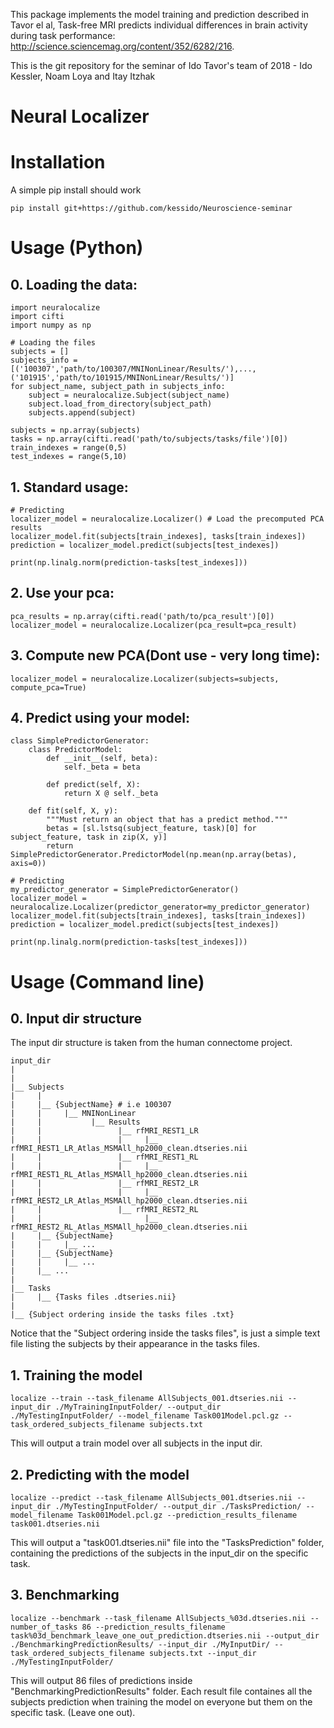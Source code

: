 This package implements the model training and prediction described in Tavor el al,
Task-free MRI predicts individual differences in brain activity during task performance:
http://science.sciencemag.org/content/352/6282/216.

This is the git repository for the seminar of Ido Tavor's team of 2018 - Ido Kessler, Noam Loya and Itay Itzhak

# Neural Localizer


# Installation

A simple pip install should work
```
pip install git+https://github.com/kessido/Neuroscience-seminar
```

# Usage (Python)

## 0. Loading the data:
```
import neuralocalize
import cifti
import numpy as np

# Loading the files
subjects = []
subjects_info = [('100307','path/to/100307/MNINonLinear/Results/'),...,('101915','path/to/101915/MNINonLinear/Results/')]
for subject_name, subject_path in subjects_info:
	subject = neuralocalize.Subject(subject_name)
	subject.load_from_directory(subject_path)
	subjects.append(subject)

subjects = np.array(subjects)
tasks = np.array(cifti.read('path/to/subjects/tasks/file')[0])
train_indexes = range(0,5)
test_indexes = range(5,10)
```

## 1. Standard usage:
```
# Predicting
localizer_model = neuralocalize.Localizer() # Load the precomputed PCA results
localizer_model.fit(subjects[train_indexes], tasks[train_indexes])
prediction = localizer_model.predict(subjects[test_indexes])

print(np.linalg.norm(prediction-tasks[test_indexes]))
```

## 2. Use your pca:
```
pca_results = np.array(cifti.read('path/to/pca_result')[0])
localizer_model = neuralocalize.Localizer(pca_result=pca_result)
```

## 3. Compute new PCA(Dont use - very long time):
```
localizer_model = neuralocalize.Localizer(subjects=subjects, compute_pca=True)
```


## 4. Predict using your model:
```
class SimplePredictorGenerator:
	class PredictorModel:
		def __init__(self, beta):
			self._beta = beta
		
		def predict(self, X):
			return X @ self._beta

	def fit(self, X, y):
		"""Must return an object that has a predict method."""
		betas = [sl.lstsq(subject_feature, task)[0] for subject_feature, task in zip(X, y)]
		return SimplePredictorGenerator.PredictorModel(np.mean(np.array(betas), axis=0))

# Predicting
my_predictor_generator = SimplePredictorGenerator()
localizer_model = neuralocalize.Localizer(predictor_generator=my_predictor_generator)
localizer_model.fit(subjects[train_indexes], tasks[train_indexes])
prediction = localizer_model.predict(subjects[test_indexes])

print(np.linalg.norm(prediction-tasks[test_indexes]))
```


# Usage (Command line)

## 0. Input dir structure
The input dir structure is taken from the human connectome project.

```
input_dir
|
|
|__ Subjects
|     |
|     |__ {SubjectName} # i.e 100307
|     |     |__ MNINonLinear
|     |           |__ Results
|     |                 |__ rfMRI_REST1_LR
|     |                 |     |__ rfMRI_REST1_LR_Atlas_MSMAll_hp2000_clean.dtseries.nii
|     |                 |__ rfMRI_REST1_RL
|     |                 |     |__ rfMRI_REST1_RL_Atlas_MSMAll_hp2000_clean.dtseries.nii
|     |                 |__ rfMRI_REST2_LR
|     |                 |     |__ rfMRI_REST2_LR_Atlas_MSMAll_hp2000_clean.dtseries.nii
|     |                 |__ rfMRI_REST2_RL
|     |                       |__ rfMRI_REST2_RL_Atlas_MSMAll_hp2000_clean.dtseries.nii
|     |__ {SubjectName}
|     |     |__ ...
|     |__ {SubjectName}
|     |     |__ ...
|     |__ ...
|
|__ Tasks
|     |__ {Tasks files .dtseries.nii}
|
|__ {Subject ordering inside the tasks files .txt}

```

Notice that the "Subject ordering inside the tasks files", is just a simple text file listing the subjects by their appearance in the tasks files.


## 1. Training the model

```
localize --train --task_filename AllSubjects_001.dtseries.nii --input_dir ./MyTrainingInputFolder/ --output_dir ./MyTestingInputFolder/ --model_filename Task001Model.pcl.gz --task_ordered_subjects_filename subjects.txt
``` 

This will output a train model over all subjects in the input dir.

## 2. Predicting with the model

```
localize --predict --task_filename AllSubjects_001.dtseries.nii --input_dir ./MyTestingInputFolder/ --output_dir ./TasksPrediction/ --model_filename Task001Model.pcl.gz --prediction_results_filename task001.dtseries.nii
``` 

This will output a "task001.dtseries.nii" file into the "TasksPrediction" folder, containing the predictions of the subjects in the input_dir on the specific task.

## 3. Benchmarking 

```
localize --benchmark --task_filename AllSubjects_%03d.dtseries.nii --number_of_tasks 86 --prediction_results_filename task%03d_benchmark_leave_one_out_prediction.dtseries.nii --output_dir ./BenchmarkingPredictionResults/ --input_dir ./MyInputDir/ --task_ordered_subjects_filename subjects.txt --input_dir ./MyTestingInputFolder/
``` 

This will output 86 files of predictions inside "BenchmarkingPredictionResults" folder. 
Each result file containes all the subjects prediction when training the model on everyone but them on the specific task. (Leave one out).

